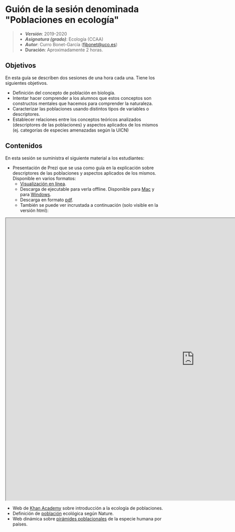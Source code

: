 # Guión de la sesión denominada "Poblaciones en ecología"


> + **_Versión_**: 2019-2020
> + **_Asignatura (grado)_**: Ecología (CCAA)
> + **_Autor_**: Curro Bonet-García (fjbonet@uco.es)
> + **Duración**: Aproximadamente 2 horas.



## Objetivos 

En esta guía se describen dos sesiones de una hora cada una. Tiene los siguientes objetivos. 

 + Definición del concepto de población en biología. 
 + Intentar hacer comprender a los alumnos que estos conceptos son constructos mentales que hacemos para comprender la naturaleza.
 + Caracterizar las poblaciones usando distintos tipos de variables o descriptores.
 + Establecer relaciones entre los conceptos teóricos analizados (descriptores de las poblaciones) y aspectos aplicados de los mismos (ej. categorías de especies amenazadas según la UICN)

 ## Contenidos
En esta sesión se suministra el siguiente material a los estudiantes:
+ Presentación de Prezi que se usa como guía en la explicación sobre descriptores de las poblaciones y aspectos aplicados de los mismos. Disponible en varios formatos:
  + [Visualización en línea](https://prezi.com/view/lbL7zBEJyj0vTIcnyECB/).
  + Descarga de ejecutable para verla offline. Disponible para [Mac](https://github.com/fjbonet/poblaciones/raw/master/presentacion/Mac.zip) y para [Windows](https://github.com/fjbonet/poblaciones/raw/master/presentacion/Windows.exe).
  + Descarga en formato [pdf](https://github.com/fjbonet/poblaciones/raw/master/presentacion/presentacion_poblaciones_lowres.pdf).
  + También se puede ver incrustada a continuación (solo visible en la versión html):

<p><iframe src="https://prezi.com/view/lbL7zBEJyj0vTIcnyECB/embed" width="1200" height="900"> </iframe></p>



+ Web de [Khan Academy](https://es.khanacademy.org/science/biology/ecology/population-ecology/a/population-size-density-and-dispersal) sobre introducción a la ecología de poblaciones.
+ Definición de [población](https://www.nature.com/scitable/knowledge/population-ecology-13228167/) ecológica según Nature.
+ Web dinámica sobre [pirámides poblacionales](https://www.populationpyramid.net/) de la especie humana por países.


